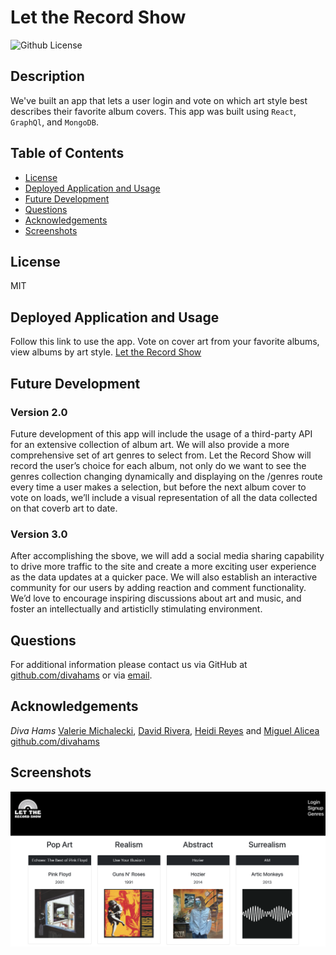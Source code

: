 # Let the Record Show

![Github License](https://img.shields.io/badge/License-MIT-yellow.svg)

## Description

We've built an app that lets a user login and vote on which art style best describes their favorite album covers. This app was built using `React`, `GraphQl`, and `MongoDB`.

## Table of Contents

- [License](#License)
- [Deployed Application and Usage](#Deployed-Application-and-Usage)
- [Future Development](#Future-Development)
- [Questions](#Questions)
- [Acknowledgements](#Acknowledgements)
- [Screenshots](#Screenshots)

## License

MIT

## Deployed Application and Usage

Follow this link to use the app. Vote on cover art from your favorite albums, view albums by art style.
[Let the Record Show](https://diva-hams.herokuapp.com/)

## Future Development

### Version 2.0

Future development of this app will include the usage of a third-party API for an extensive collection of album art. We will also provide a more comprehensive set of art genres to select from. Let the Record Show will record the user’s choice for each album, not only do we want to see the genres collection changing dynamically and displaying on the /genres route every time a user makes a selection, but before the next album cover to vote on loads, we’ll include a visual representation of all the data collected on that coverb art to date.

### Version 3.0

After accomplishing the sbove, we will add a social media sharing capability to drive more traffic to the site and create a more exciting user experience as the data updates at a quicker pace. We will also establish an interactive community for our users by adding reaction and comment functionality. We’d love to encourage inspiring discussions about art and music, and foster an intellectually and artisticlly stimulating environment.

## Questions

For additional information please contact us via GitHub at [github.com/divahams](https://github.com/divahams) or via [email](mailto:valerie227@gmail.com?subject=[GitHub]%Let%the%Record%Show).

## Acknowledgements

_Diva Hams_
[Valerie Michalecki](https://github.com/vmichalecki), [David Rivera](https://github.com/riveraadavid), [Heidi Reyes](https://github.com/heidi457) and [Miguel Alicea](https://github.com/malicea0783)
[github.com/divahams](https://github.com/divahams)

## Screenshots

![Let the Record Show](./client/src/images/record-show-genre-page.png)
